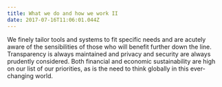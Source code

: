```yaml
---
title: What we do and how we work II
date: 2017-07-16T11:06:01.044Z
---
```


We finely tailor tools and systems to fit specific needs and are acutely aware of the 
sensibilities of those who will benefit further down the line. 
Transparency is always maintained and privacy and security are always prudently considered. 
Both financial and economic sustainability are high on our list of our priorities, 
as is the need to think globally in this ever-changing world.  
